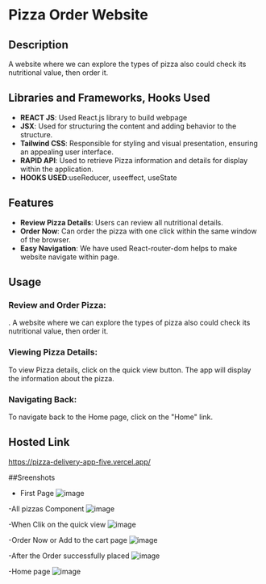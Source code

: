 # Pizza Order Website

## Description
A website where we can explore the types of pizza also could check its nutritional value, then order it.

## Libraries and Frameworks, Hooks Used
- **REACT JS**: Used React.js library to build webpage
- **JSX**: Used for structuring the content and adding behavior to the structure.
- **Tailwind CSS**: Responsible for styling and visual presentation, ensuring an appealing user interface.
- **RAPID API**: Used to retrieve Pizza information and details for display within the application.
- **HOOKS USED**:useReducer, useeffect, useState

## Features
- **Review Pizza Details**: Users can review all nutritional details.
- **Order Now**: Can order the pizza with one click within the same window of the browser.
- **Easy Navigation**: We have used React-router-dom helps to make website navigate within page.

## Usage
### Review and Order Pizza:
. A website where we can explore the types of pizza also could check its nutritional value, then order it.

### Viewing Pizza Details:
To view Pizza details, click on the quick view button. The app will display the information about the pizza.

### Navigating Back:
To navigate back to the Home page, click on the "Home" link.

## Hosted Link
https://pizza-delivery-app-five.vercel.app/

##Sreenshots
- First Page
  ![image](https://github.com/kalpesh299/Pizza_Deliver_App/assets/72344646/184f8402-6646-4058-916f-f1a82e4c6fce)

-All pizzas Component 
 ![image](https://github.com/kalpesh299/Pizza_Deliver_App/assets/72344646/70c89b07-1ca8-4737-ba0a-cf50bb9238f9)

-When Clik on the quick view
 ![image](https://github.com/kalpesh299/Pizza_Deliver_App/assets/72344646/93e87678-057a-4939-926c-69da91639bb6)

-Order Now or Add to the cart page 
 ![image](https://github.com/kalpesh299/Pizza_Deliver_App/assets/72344646/ff977be0-0d0f-47f7-9a8a-368dffb3b436)

-After the Order successfully placed
 ![image](https://github.com/kalpesh299/Pizza_Deliver_App/assets/72344646/bf80d63d-0fa4-4b67-9249-4f1fea3d31ed)

-Home page
![image](https://github.com/kalpesh299/Pizza_Deliver_App/assets/72344646/f2db713e-df0e-4e87-b35c-3b1238d7eba5)





